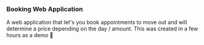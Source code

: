 ### Booking Web Application
A web application that let's you book appointments to move out and will determine a price depending on the day / amount. This was created in a few hours as a demo 🧰
